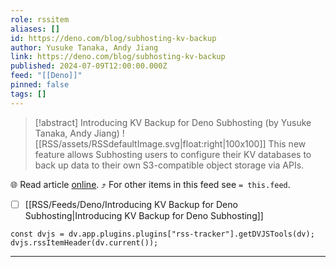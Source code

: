 ```yaml
---
role: rssitem
aliases: []
id: https://deno.com/blog/subhosting-kv-backup
author: Yusuke Tanaka, Andy Jiang
link: https://deno.com/blog/subhosting-kv-backup
published: 2024-07-09T12:00:00.000Z
feed: "[[Deno]]"
pinned: false
tags: []
---
```


> [!abstract] Introducing KV Backup for Deno Subhosting (by Yusuke Tanaka, Andy Jiang)
> ![[RSS/assets/RSSdefaultImage.svg|float:right|100x100]] This new feature allows Subhosting users to configure their KV databases to back up data to their own S3-compatible object storage via APIs.

🌐 Read article [online](https://deno.com/blog/subhosting-kv-backup). ⤴ For other items in this feed see `= this.feed`.

- [ ] [[RSS/Feeds/Deno/Introducing KV Backup for Deno Subhosting|Introducing KV Backup for Deno Subhosting]]

~~~dataviewjs
const dvjs = dv.app.plugins.plugins["rss-tracker"].getDVJSTools(dv);
dvjs.rssItemHeader(dv.current());
~~~

- - -

